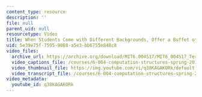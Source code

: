 ```yaml
---
content_type: resource
description: ''
file: null
parent_uid: null
resourcetype: Video
title: When Students Come with Different Backgrounds, Offer a Buffet of Learning Materials
uid: 5e39e75f-7595-9088-a5e3-bb6755e848c8
video_files:
  archive_url: https://archive.org/download/MIT6.004S17/MIT6_004S17_Terman_Interview_300k.mp4
  video_captions_file: /courses/6-004-computation-structures-spring-2017/50ce66d221a85544b1be121e6e3d3ad6_q38KAGAKORk.vtt
  video_thumbnail_file: https://img.youtube.com/vi/q38KAGAKORk/default.jpg
  video_transcript_file: /courses/6-004-computation-structures-spring-2017/98acf20c69047fb463b13457f8519bfe_q38KAGAKORk.pdf
video_metadata:
  youtube_id: q38KAGAKORk
---
```


